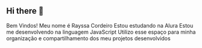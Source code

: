 ## Hi there 👋
Bem Vindos!
Meu nome é Rayssa Cordeiro
Estou estudando na Alura
Estou me desenvolvendo na linguagem JavaScript
Utilizo esse espaço para minha organização e compartilhamento dos meu projetos desenvolvidos
<!--
**SeymourParr/SeymourParr** is a ✨ _special_ ✨ repository because its `README.md` (this file) appears on your GitHub profile.

Here are some ideas to get you started:

- 🔭 I’m currently working on ...
- 🌱 I’m currently learning ...
- 👯 I’m looking to collaborate on ...
- 🤔 I’m looking for help with ...
- 💬 Ask me about ...
- 📫 How to reach me: ...
- 😄 Pronouns: ...
- ⚡ Fun fact: ...
-->
